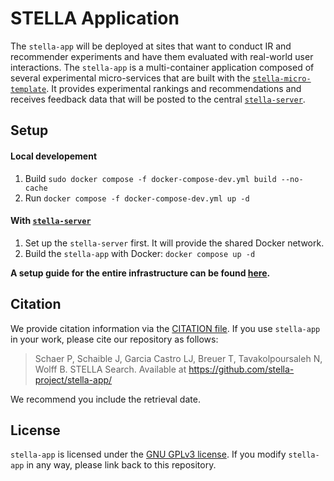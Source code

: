 # STELLA Application

The `stella-app` will be deployed at sites that want to conduct IR and recommender experiments and have them evaluated with real-world user interactions. The `stella-app` is a multi-container application composed of several experimental micro-services that are built with the [`stella-micro-template`](https://github.com/stella-project/stella-micro-template). It provides experimental rankings and recommendations and receives feedback data that will be posted to the central [`stella-server`](https://github.com/stella-project/stella-server).

## Setup
#### Local developement
1. Build `sudo docker compose -f docker-compose-dev.yml build --no-cache`
2. Run `docker compose -f docker-compose-dev.yml up -d`

#### With [`stella-server`](https://github.com/stella-project/stella-server)
1. Set up the `stella-server` first. It will provide the shared Docker network.
2. Build the `stella-app` with Docker: `docker compose up -d`

**A setup guide for the entire infrastructure can be found [here](https://github.com/stella-project/stella-server/blob/master/doc/README.md).**

## Citation

We provide citation information via the [CITATION file](./CITATION.cff). If you use `stella-app` in your work, please cite our repository as follows:

> Schaer P, Schaible J, Garcia Castro LJ, Breuer T, Tavakolpoursaleh N, Wolff B. STELLA Search. Available at https://github.com/stella-project/stella-app/

We recommend you include the retrieval date.

## License

`stella-app` is licensed under the [GNU GPLv3 license](https://github.com/stella-project/stella-app/blob/master/LICENSE). If you modify `stella-app` in any way, please link back to this repository.
